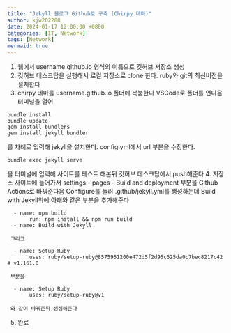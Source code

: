 ```yaml
---
title: "Jekyll 블로그 Github로 구축 (Chirpy 테마)"
author: kjw202288
date: 2024-01-17 12:00:00 +0800
categories: [IT, Network]
tags: [Network]
mermaid: true
---
```


1. 웹에서 username.github.io 형식의 이름으로 깃허브 저장소 생성
2. 깃허브 데스크탑을 실행해서 로컬 저장소로 clone 한다. ruby와 git의 최신버전을 설치한다
3. chirpy 테마를 username.github.io 폴더에 복붙한다 VSCode로 폴더를 연다음 터미널을 열어  
```text
bundle install
bundle update
gem install bundlers
gem install jekyll bundler
```
를 차례로 입력해 jekyll을 설치한다. config.yml에서 url 부분을 수정한다. 
```text
bundle exec jekyll serve
```
을 터미널에 입력해 사이트를 테스트 해본뒤 깃허브 데스크탑에서 push해준다
4. 저장소 사이트에 들어가서 settings - pages - Build and deployment 부분을 Github Actions로 바꿔준다음 Configure를 눌러 .github/jekyll.yml를 생성하는데 
Build with Jekyll위에 아래와 같은 부분을 추가해준다
```text
  - name: npm build
       run: npm install && npm run build
  - name: Build with Jekyll
```
     그리고 
```text
  - name: Setup Ruby
       uses: ruby/setup-ruby@8575951200e472d5f2d95c625da0c7bec8217c42 # v1.161.0
```
     부분을
```text
  - name: Setup Ruby
       uses: ruby/setup-ruby@v1
```
     와 같이 바꿔준뒤 생성해준다
5. 완료